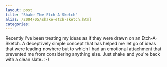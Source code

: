 ```yaml
---
layout: post
title: "Shake The Etch-A-Sketch"
alias: /2004/05/shake-etch-sketch.html
categories:
---
```

Recently I've been treating my ideas as if they were drawn on an Etch-A-Sketch. A deceptively simple concept that has helped me let go of ideas that were leading nowhere but to which I had an emotional attachment that prevented me from considering anything else. Just shake and you're back with a clean slate. :-)
